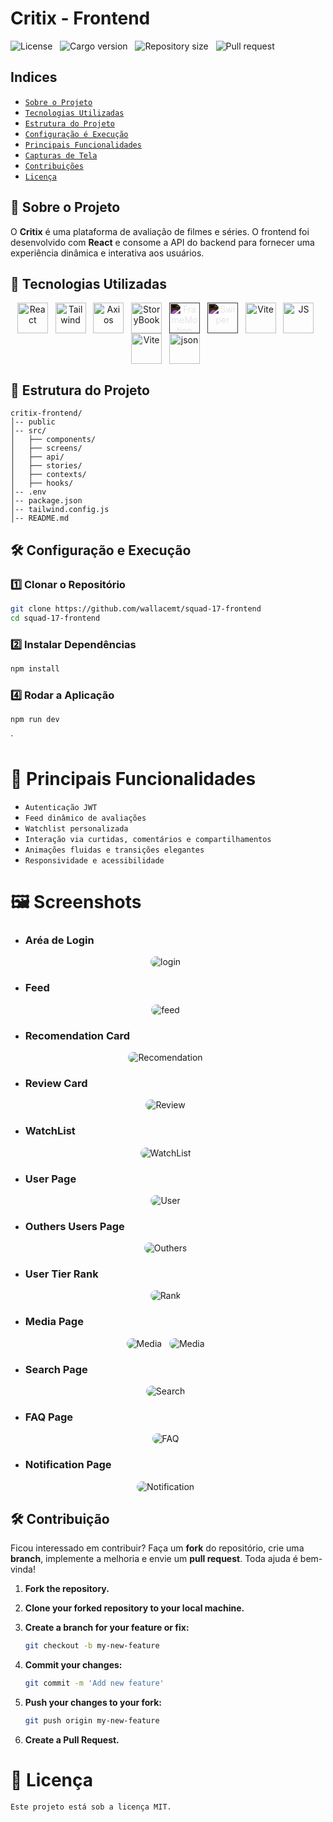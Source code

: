 # Critix - Frontend

![License](https://img.shields.io/static/v1?label=license&message=MIT&color=orange) &nbsp;
![Cargo version](https://img.shields.io/static/v1?label=cargo&message=v0.1.0&color=yellow) &nbsp;
![Repository size](https://img.shields.io/github/repo-size/wallacemt/squad-17-frontend?color=blue) &nbsp;
![Pull request](https://img.shields.io/static/v1?label=PR&message=welcome&color=green)

## Indices

- [`Sobre o Projeto`](#sobre-o-projeto)
- [`Tecnologias Utilizadas`](#tecnologias-utilizadas)
- [`Estrutura do Projeto`](#estrutura-projeto)
- [`Configuração é Execução`](#configuracao-execucao)
- [`Principais Funcionalidades`](#principais-func)
- [`Capturas de Tela`](#screenshots)
- [`Contribuições`](#contribuicoes)
- [`Licença`](#license)

<span id="sobre-o-projeto"></span>

## 📌 Sobre o Projeto

O **Critix** é uma plataforma de avaliação de filmes e séries. O frontend foi desenvolvido com **React** e consome a API do backend para fornecer uma experiência dinâmica e interativa aos usuários.

## 🚀 Tecnologias Utilizadas

<div align='center' id="tecnologias-utilizadas">
    <img align='center' height='49' width='49' title='React' alt='React' src='https://cdn.jsdelivr.net/gh/devicons/devicon@latest/icons/react/react-original.svg'/> &nbsp;
    <img align='center' height='49' width='49' title='Tailwind' alt='Tailwind' src='https://cdn.jsdelivr.net/gh/devicons/devicon@latest/icons/tailwindcss/tailwindcss-original.svg'/> &nbsp;
    <img align='center' height='49' width='49' title='Axios' alt='Axios' src='https://cdn.jsdelivr.net/gh/devicons/devicon@latest/icons/axios/axios-plain-wordmark.svg'/> &nbsp;
    <img align='center' height='49' width='49' title='StoryBook' alt='StoryBook' src='https://cdn.jsdelivr.net/gh/devicons/devicon@latest/icons/storybook/storybook-original.svg'/> &nbsp;
    <img align='center' height='49' width='49' style="filter: invert(1);"  title='FrameMotion' alt='FrameMotion' src='https://cdn.jsdelivr.net/gh/devicons/devicon@latest/icons/framermotion/framermotion-original-wordmark.svg'/> &nbsp;
    <img align='center' height='49' width='49' style="filter: invert(1);"  title='Swiper' alt='Swiper' src='https://cdn.jsdelivr.net/gh/devicons/devicon@latest/icons/swiper/swiper-original.svg'/> &nbsp;
    <img align='center' height='49' width='49' title='Vite' alt='Vite' src='https://cdn.jsdelivr.net/gh/devicons/devicon@latest/icons/vitejs/vitejs-original.svg'/> &nbsp;
     <img align='center' height='49' width='49' title='JS' alt='JS' src='https://cdn.jsdelivr.net/gh/devicons/devicon@latest/icons/javascript/javascript-original.svg'/> &nbsp;
    <img align='center' height='49' width='49' title='Vite' alt='Vite' src='https://cdn.jsdelivr.net/gh/devicons/devicon@latest/icons/vitejs/vitejs-original.svg'/> &nbsp;
     <img align='center' height='49' width='49' title='json' alt='json' src='https://cdn.jsdelivr.net/gh/devicons/devicon@latest/icons/json/json-original.svg'/> &nbsp;

</div>

<span id="estrutura-projeto"></span>

## 📂 Estrutura do Projeto

```
critix-frontend/
│-- public
│-- src/
│   ├── components/
│   ├── screens/
│   ├── api/
│   ├── stories/
│   ├── contexts/
│   ├── hooks/
│-- .env
│-- package.json
│-- tailwind.config.js
│-- README.md
```

<span id="configuracao-execucao"></span>

## 🛠️ Configuração e Execução

### 1️⃣ Clonar o Repositório

```bash
git clone https://github.com/wallacemt/squad-17-frontend
cd squad-17-frontend
```

### 2️⃣ Instalar Dependências

```bash
npm install
```

### 4️⃣ Rodar a Aplicação

```bash
npm run dev
```

<span id="principais-func"></span>`

# 📌 Principais Funcionalidades

- `Autenticação JWT`
- `Feed dinâmico de avaliações`
- `Watchlist personalizada`
- `Interação via curtidas, comentários e compartilhamentos`
- `Animações fluidas e transições elegantes`
- `Responsividade e acessibilidade`

<span id="screenshots"></span>

# 🖼️ Screenshots

- ### Aréa de Login
<div align='center'>
    <img style="border-radius:1.5rem"  title='login' alt='login' src='https://res.cloudinary.com/dg9hqvlas/image/upload/v1741222384/Captura_de_tela_2025-03-05_212941_jkdl14.png' /> &nbsp;
</div>

- ### Feed
<div align='center'>
    <img style="border-radius:1.5rem"  title='feed' alt='feed' src='https://res.cloudinary.com/dg9hqvlas/image/upload/v1741222401/Captura_de_tela_2025-03-05_213059_t1tqvb.png' /> &nbsp;
</div>

- ### Recomendation Card
<div align='center'>
    <img style="border-radius:1.5rem"  title='Recomendation' alt='Recomendation' src='https://res.cloudinary.com/dg9hqvlas/image/upload/v1741222363/Captura_de_tela_2025-03-05_213130_ueosc9.png' /> &nbsp;
</div>

- ### Review Card
<div align='center'>
    <img style="border-radius:1.5rem"  title='Review' alt='Review' src='https://res.cloudinary.com/dg9hqvlas/image/upload/v1741222364/Captura_de_tela_2025-03-05_213217_hopb3c.png' /> &nbsp;
</div>

- ### WatchList
<div align='center'>
    <img style="border-radius:1.5rem"  title='WatchList' alt='WatchList' src='https://res.cloudinary.com/dg9hqvlas/image/upload/v1741222374/Captura_de_tela_2025-03-05_213234_p8vc1c.png' /> &nbsp;
</div>

- ### User Page
<div align='center'>
    <img style="border-radius:1.5rem"  title='User' alt='User' src='https://res.cloudinary.com/dg9hqvlas/image/upload/v1741222370/Captura_de_tela_2025-03-05_213308_q5flyu.png' /> &nbsp;
</div>

- ### Outhers Users Page
<div align='center'>
    <img style="border-radius:1.5rem"  title='Outhers' alt='Outhers' src='https://res.cloudinary.com/dg9hqvlas/image/upload/v1741222375/Captura_de_tela_2025-03-05_213333_wdhdgr.png' /> &nbsp;
</div>

- ### User Tier Rank
<div align='center'>
    <img style="border-radius:1.5rem"  title='Rank' alt='Rank' src='https://res.cloudinary.com/dg9hqvlas/image/upload/v1741222379/Captura_de_tela_2025-03-05_213413_fmylh8.png' /> &nbsp;
</div>

- ### Media Page
<div align='center'>
    <img style="border-radius:1.5rem"  title='Media' alt='Media' src='https://res.cloudinary.com/dg9hqvlas/image/upload/v1741222397/Captura_de_tela_2025-03-05_213616_ox4wta.png' /> &nbsp;
    <img style="border-radius:1.5rem"  title='Media' alt='Media' src='https://res.cloudinary.com/dg9hqvlas/image/upload/v1741222505/Captura_de_tela_2025-03-05_215450_nx5sw5.png' /> &nbsp;
</div>

- ### Search Page
<div align='center'>
    <img style="border-radius:1.5rem"  title='Search' alt='Search' src='https://res.cloudinary.com/dg9hqvlas/image/upload/v1741222400/Captura_de_tela_2025-03-05_213649_rb31kb.png' /> &nbsp;
</div>

- ### FAQ Page
<div align='center'>
    <img style="border-radius:1.5rem"  title='FAQ' alt='FAQ' src='https://res.cloudinary.com/dg9hqvlas/image/upload/v1741222375/Captura_de_tela_2025-03-05_213424_eckptn.png' /> &nbsp;
</div>

- ### Notification Page
<div align='center'>
    <img style="border-radius:1.5rem"  title='Notification' alt='Notification' src='https://res.cloudinary.com/dg9hqvlas/image/upload/v1741222376/Captura_de_tela_2025-03-05_213533_ywd50v.png' /> &nbsp;
</div>

<span id="contribuicoes"></span>

## 🛠 Contribuição

Ficou interessado em contribuir? Faça um **fork** do repositório, crie uma **branch**, implemente a melhoria e envie um **pull request**. Toda ajuda é bem-vinda!

1. **Fork the repository.**
2. **Clone your forked repository to your local machine.**
3. **Create a branch for your feature or fix:**

   ```bash
   git checkout -b my-new-feature
   ```

4. **Commit your changes:**

   ```bash
   git commit -m 'Add new feature'
   ```

5. **Push your changes to your fork:**

   ```bash
   git push origin my-new-feature
   ```

6. **Create a Pull Request.**

<span id="license"></span>

# 📜 Licença

`Este projeto está sob a licença MIT.`
